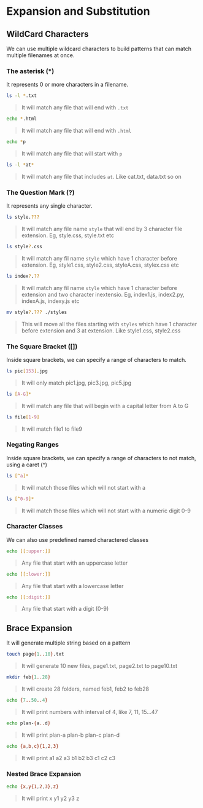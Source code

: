 # Expansion and Substitution


## WildCard Characters

We can use multiple wildcard characters to build patterns that can match multiple filenames at once.


### The asterisk (*)

It represents 0 or more characters in a filename.

```bash
ls -l *.txt
```

>It will match any file that will end with `.txt`


```bash
echo *.html
```

>It will match any file that will end with `.html`


```bash
echo *p
```

>It will match any file that will start with `p`


```bash
ls -l *at*
```

>It will match any file that includes `at`. Like cat.txt, data.txt so on


### The Question Mark (?)

It represents any single character.

```bash
ls style.???
```

> It will match any file name `style` that will end by 3 character file extension. Eg, style.css, style.txt etc

```bash
ls style?.css
```

> It will match any fil name `style` which have 1 character before extension. Eg, style1.css, style2.css, styleA.css, stylex.css etc


```bash
ls index?.??
```

> It will match any fil name `style` which have 1 character before extension and two character inextensio. Eg, index1.js, index2.py, indexA.js, indexy.js etc


```bash
mv style?.??? ./styles
```

> This will move all the files starting with `styles` which have 1 character before extension and 3 at extension. Like style1.css, style2.css


### The Square Bracket ([])

Inside square brackets, we can specify a range of characters to match.

```bash
ls pic[153].jpg
```

> It will only match pic1.jpg, pic3.jpg, pic5.jpg

```bash
ls [A-G]* 
```

> It will match any file that will begin with a capital letter from A to G

```bash
ls file[1-9]
```

> It will match file1 to file9


### Negating Ranges

Inside square brackets, we can specify a range of characters to not match, using a caret (^)

```bash
ls [^a]*
```
> It will match those files which will not start with a

```bash
ls [^0-9]*
```

> It will match those files which will not start with a numeric digit 0-9


### Character Classes
We can also use predefined named charactered classes

```bash
echo [[:upper:]]
```
> Any file that start with an uppercase letter

```bash
echo [[:lower:]]
```
> Any file that start with a lowercase letter

```bash
echo [[:digit:]]
```
> Any file that start with a digit (0-9)


## Brace Expansion

It will generate multiple string based on a pattern

```bash
touch page{1..10}.txt
```

> It will generate 10 new files, page1.txt, page2.txt to page10.txt


```bash
mkdir feb{1..28}
```

> It will create 28 folders, named feb1, feb2 to feb28

```bash
echo {7..50..4}
```

> It will print numbers with interval of 4, like 7, 11, 15...47


```bash
echo plan-{a..d}
```

> It will print plan-a plan-b plan-c plan-d


```bash
echo {a,b,c}{1,2,3}
```

> It will print a1 a2 a3 b1 b2 b3 c1 c2 c3


### Nested Brace Expansion

```bash
echo {x,y{1,2,3},z}
```

> It will print x y1 y2 y3 z

